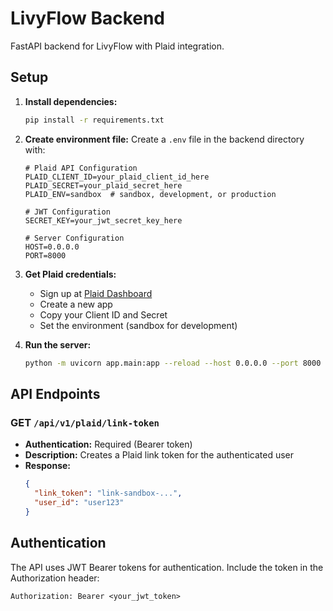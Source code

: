 # LivyFlow Backend

FastAPI backend for LivyFlow with Plaid integration.

## Setup

1. **Install dependencies:**
   ```bash
   pip install -r requirements.txt
   ```

2. **Create environment file:**
   Create a `.env` file in the backend directory with:
   ```env
   # Plaid API Configuration
   PLAID_CLIENT_ID=your_plaid_client_id_here
   PLAID_SECRET=your_plaid_secret_here
   PLAID_ENV=sandbox  # sandbox, development, or production
   
   # JWT Configuration
   SECRET_KEY=your_jwt_secret_key_here
   
   # Server Configuration
   HOST=0.0.0.0
   PORT=8000
   ```

3. **Get Plaid credentials:**
   - Sign up at [Plaid Dashboard](https://dashboard.plaid.com/)
   - Create a new app
   - Copy your Client ID and Secret
   - Set the environment (sandbox for development)

4. **Run the server:**
   ```bash
   python -m uvicorn app.main:app --reload --host 0.0.0.0 --port 8000
   ```

## API Endpoints

### GET `/api/v1/plaid/link-token`
- **Authentication:** Required (Bearer token)
- **Description:** Creates a Plaid link token for the authenticated user
- **Response:**
  ```json
  {
    "link_token": "link-sandbox-...",
    "user_id": "user123"
  }
  ```

## Authentication

The API uses JWT Bearer tokens for authentication. Include the token in the Authorization header:
```
Authorization: Bearer <your_jwt_token>
``` 